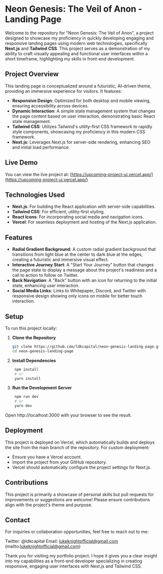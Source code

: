 # Neon Genesis: The Veil of Anon - Landing Page

Welcome to the repository for "Neon Genesis: The Veil of Anon", a project designed to showcase my proficiency in quickly developing engaging and responsive landing pages using modern web technologies, specifically **Next.js** and **Tailwind CSS**. This project serves as a demonstration of my ability to craft visually appealing and functional user interfaces within a short timeframe, highlighting my skills in front-end development.

## Project Overview

This landing page is conceptualized around a futuristic, AI-driven theme, providing an immersive experience for visitors. It features:

- **Responsive Design**: Optimized for both desktop and mobile viewing, ensuring accessibility across devices.
- **Dynamic Interaction**: A simple state management system that changes the page content based on user interaction, demonstrating basic React state management.
- **Tailwind CSS**: Utilizes Tailwind's utility-first CSS framework to rapidly style components, showcasing my proficiency in this modern CSS framework.
- **Next.js**: Leverages Next.js for server-side rendering, enhancing SEO and initial load performance.

## Live Demo

You can view the live project at: [https://upcoming-project-ui.vercel.app/](https://upcoming-project-ui.vercel.app/)

## Technologies Used

- **Next.js**: For building the React application with server-side capabilities.
- **Tailwind CSS**: For efficient, utility-first styling.
- **React Icons**: For incorporating social media and navigation icons.
- **Vercel**: For seamless deployment and hosting of the Next.js application.

## Features

- **Radial Gradient Background**: A custom radial gradient background that transitions from light blue at the center to dark blue at the edges, creating a futuristic and immersive visual effect.
- **Interactive Journey Start**: A "Start Your Journey" button that changes the page state to display a message about the project's readiness and a call to action to follow on Twitter.
- **Back Navigation**: A "Back" button with an icon for returning to the initial state, enhancing user interaction.
- **Social Media Links**: Links to Whitepaper, Discord, and Twitter with responsive design showing only icons on mobile for better touch interaction.

## Setup

To run this project locally:

1. **Clone the Repository**

   ```bash
   git clone https://github.com/ldkcapital/neon-genesis-landing-page.git
   cd neon-genesis-landing-page


2. **Install Dependencies**

   ```bash
    npm install
    # or
    yarn install

3. **Run the Development Server**

   ```bash
    npm run dev
    # or
    yarn dev


Open http://localhost:3000 with your browser to see the result.

## Deployment

This project is deployed on Vercel, which automatically builds and deploys the site from the main branch of the repository. For custom deployment:

- Ensure you have a Vercel account.
- Import the project from your GitHub repository.
- Vercel should automatically configure the project settings for Next.js.

## Contributions

This project is primarily a showcase of personal skills but pull requests for improvements or suggestions are welcome! Please ensure contributions align with the project's theme and purpose.

## Contact

For inquiries or collaboration opportunities, feel free to reach out to me:

Twitter: @ldkcapital
Email: lukeknightofficial@gmail.com (mailto:lukeknightofficial@gmail.com)

Thank you for visiting my portfolio project. I hope it gives you a clear insight into my capabilities as a front-end developer specializing in creating responsive, engaging user interfaces with Next.js and Tailwind CSS.